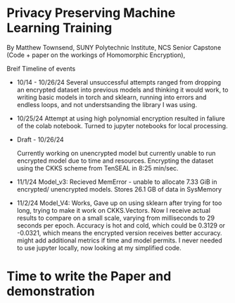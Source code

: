 # Privacy Preserving Machine Learning Training
By Matthew Townsend, SUNY Polytechnic Institute, NCS Senior Capstone (Code + paper on the workings of Homomorphic Encryption), 

Breif Timeline of events
* 10/14 - 10/26/24
  Several unsuccessful attempts ranged from dropping an encrypted dataset into previous models and thinking it would work, 
  to writing basic models in torch and sklearn, running into errors and endless loops, and not understsanding the library I was using.

* 10/25/24 
  Attempt at using high polynomial encryption resulted in faliure of the colab notebook. Turned to jupyter notebooks for 
  local processing. 

* Draft - 10/26/24
 
  Currently working on unencrypted model but currently unable to run encrypted model due to time and resources.
  Encrypting the dataset using the CKKS scheme from TenSEAL in 8:25 min/sec.


* 11/1/24
  Model_v3:
  Recieved MemError - unable to allocate 7.33 GiB in encrypted/ unencrypted models.
  Stores 26.1 GB of data in SysMemory

* 11/2/24
  Model_V4:
  Works, Gave up on using sklearn after trying for too long, trying to make it work on CKKS.Vectors.
  Now I receive actual results to compare on a small scale, varying from milliseconds to 29 seconds per epoch.
  Accuracy is hot and cold, which could be 0.3129 or -0.0321, which means the encrypted version receives better accuracy.
  might add additional metrics if time and model permits.
  I never needed to use jupyter locally, now looking at my simplified code. 


# Time to write the Paper and demonstration
